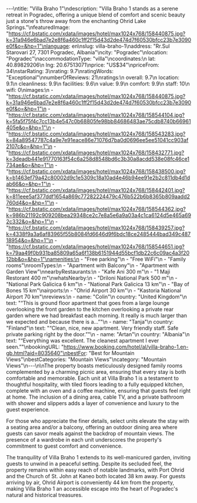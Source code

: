 ---\ntitle: "Villa Braho 1"\ndescription: "Villa Braho 1 stands as a serene retreat in Pogradec, offering a unique blend of comfort and scenic beauty just a stone's throw away from the enchanting Ohrid Lake Springs."\nfeaturedImage: "https://cf.bstatic.com/xdata/images/hotel/max1024x768/158440875.jpg?k=31a946e6bad7e2e8f6a460c1ff2f15d43d2de474d7f60530bfcc23b7e3090e0f&o=&hp=1"\nlanguage: en\nslug: villa-braho-1\naddress: "Rr.Sul Starovari 27, 7301 Pogradec, Albania"\ncity: "Pogradec"\nlocation: "Pogradec"\naccommodationType: "villa"\ncoordinates:\n  lat: 40.89829206\n  lng: 20.67513071\nprice: "US$34"\npriceFrom: 34\nstarRating: 3\nrating: 9.7\nratingWords: "Exceptional"\nnumberOfReviews: 21\nratings:\n  overall: 9.7\n  location: 9.1\n  cleanliness: 9.9\n  facilities: 9.6\n  value: 9.9\n  comfort: 9.9\n  staff: 10\n  wifi: 0\nimages:\n  - "https://cf.bstatic.com/xdata/images/hotel/max1024x768/158440875.jpg?k=31a946e6bad7e2e8f6a460c1ff2f15d43d2de474d7f60530bfcc23b7e3090e0f&o=&hp=1"\n  - "https://cf.bstatic.com/xdata/images/hotel/max1024x768/158544104.jpg?k=5fa5f75f4c7cc13b4e547c0b68805fe98bb84686483ae75cdb8740b66961405e&o=&hp=1"\n  - "https://cf.bstatic.com/xdata/images/hotel/max1024x768/158543283.jpg?k=84a89547787c4a9e7e91eace86e71076d7ba0d0696ee5ee51041cc903af2107c&o=&hp=1"\n  - "https://cf.bstatic.com/xdata/images/hotel/max1024x768/158432771.jpg?k=3deadb441e91770163f54c6a258d8548bd6c3b30a8acdd538e08fc46ce1734ae&o=&hp=1"\n  - "https://cf.bstatic.com/xdata/images/hotel/max1024x768/158438500.jpg?k=b1463ef79a42c80002d9c1e5309c18a10ad4e46b94ee91e2b2c811db4d1dab66&o=&hp=1"\n  - "https://cf.bstatic.com/xdata/images/hotel/max1024x768/158442401.jpg?k=811eee5af377ddf1654a869c77282224479c476b522b6b8365b809aadd2760d4&o=&hp=1"\n  - "https://cf.bstatic.com/xdata/images/hotel/max1024x768/158544362.jpg?k=986b21192c909208bea29348ce2c7e8a5e6a9a03a4c1ca6124d5e465a692c332&o=&hp=1"\n  - "https://cf.bstatic.com/xdata/images/hotel/max1024x768/158439257.jpg?k=4338f9a3a6af83965f55b8084fd6646d9f6bdc18ce2485444bad349c48718954&o=&hp=1"\n  - "https://cf.bstatic.com/xdata/images/hotel/max1024x768/158544651.jpg?k=79aa49f0b931ba85809a65a6f138b6151944d55bcf1db22c6c09ac4a3f2012bb&o=&hp=1"\namenities:\n  - "Free parking"\n  - "Free WiFi"\n  - "Family rooms"\nroomTypes:\n  - "Apartment with Balcony"\n  - "Apartment with Garden View"\nnearbyRestaurants:\n  - "Kafe Ani 300 m"\n  - "1 Maji Restorant 400 m"\nwhatsNearby:\n  - "Driloni National Park 500 m"\n  - "National Park Galicica 6 km"\n  - "National Park Galicica 13 km"\n  - "Bay of Bones 15 km"\nairports:\n  - "Ohrid Airport 30 km"\n  - "Kastoria National Airport 70 km"\nreviews:\n  - name: "Colin"\n    country: "United Kingdom"\n    text: "“This is ground floor apartment that goes from a large lounge overlooking the front garden to the kitchen overlooking a private rear garden where we had breakfast each morning. It really is much larger than we expected and because there is a...”"\n  - name: "Tanja"\n    country: "Finland"\n    text: "“Clean, nice, new apartment. Very friendly staff. Safe private parking right by the door.”"\n  - name: "Artan"\n    country: "Albania"\n    text: "“Everything was excellent. The cleanest apartment I ever seen.”"\nbookingURL: "https://www.booking.com/hotel/al/villa-braho-1.en-gb.html?aid=8035640"\nbestFor: "Best for Mountain Views"\nbestCategories: "Mountain Views"\ncategory: "Mountain Views"\n---\n\nThe property boasts meticulously designed family rooms complemented by a charming picnic area, ensuring that every stay is both comfortable and memorable. Each unit at Villa Braho 1 is a testament to thoughtful hospitality, with tiled floors leading to a fully equipped kitchen, complete with an oven and a coffee machine, ensuring that guests feel right at home. The inclusion of a dining area, cable TV, and a private bathroom with shower and slippers adds a layer of convenience and luxury to the guest experience.

For those who appreciate the finer details, select units elevate the stay with a seating area and/or a balcony, offering an outdoor dining area where guests can savor meals against the backdrop of mountain views. The presence of a wardrobe in each unit underscores the property's commitment to guest comfort and convenience.

The tranquility of Villa Braho 1 extends to its well-manicured garden, inviting guests to unwind in a peaceful setting. Despite its secluded feel, the property remains within easy reach of notable landmarks, with Port Ohrid and the Church of St. John at Kaneo both located 38 km away. For guests arriving by air, Ohrid Airport is conveniently 44 km from the property, making Villa Braho 1 an accessible escape into the heart of Pogradec's natural and historical treasures.
